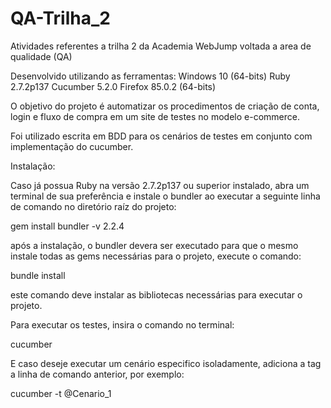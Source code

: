 # QA-Trilha_2
Atividades referentes a trilha 2 da Academia WebJump voltada a area de qualidade (QA)

Desenvolvido utilizando as ferramentas:
Windows 10 (64-bits)
Ruby 2.7.2p137
Cucumber 5.2.0
Firefox 85.0.2 (64-bits)

O objetivo do projeto é automatizar os procedimentos de criação de conta, login e fluxo de compra em um site de testes no modelo e-commerce.

Foi utilizado escrita em BDD para os cenários de testes em conjunto com implementação do cucumber.


Instalação:

Caso já possua  Ruby na versão 2.7.2p137 ou superior instalado, abra um terminal de sua preferência e instale o bundler ao executar a seguinte linha de comando no diretório raíz do projeto:

gem install bundler -v 2.2.4

após a instalação, o bundler devera ser executado para que o mesmo instale todas as gems necessárias para o projeto, execute o comando:

bundle install

este comando deve instalar as bibliotecas necessárias para executar o projeto.

Para executar os testes, insira o comando no terminal:

cucumber

E caso deseje executar um cenário especifico isoladamente, adiciona a tag a linha de comando anterior, por exemplo:

cucumber -t @Cenario_1
